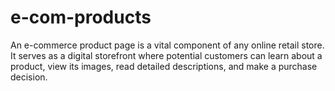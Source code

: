 # e-com-products
An e-commerce product page is a vital component of any online retail store. It serves as a digital storefront where potential customers can learn about a product, view its images, read detailed descriptions, and make a purchase decision.
